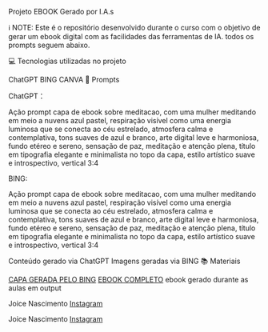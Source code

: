 Projeto EBOOK Gerado por I.A.s

ℹ️ NOTE: Este é o repositório desenvolvido durante o curso com o objetivo de gerar um ebook digital com as facilidades das ferramentas de IA. todos os prompts seguem abaixo.


💻 Tecnologias utilizadas no projeto

ChatGPT
BING
CANVA
🧠 Prompts

ChatGPT：

Ação	prompt
capa de ebook sobre meditacao, com uma mulher meditando em meio a nuvens azul pastel, respiração visível como uma energia luminosa que se conecta ao céu estrelado, atmosfera calma e contemplativa, tons suaves de azul e branco, arte digital leve e harmoniosa, fundo etéreo e sereno, sensação de paz, meditação e atenção plena, título em tipografia elegante e minimalista no topo da capa, estilo artístico suave e introspectivo, vertical 3:4

BING:

Ação	prompt
capa de ebook sobre meditacao, com uma mulher meditando em meio a nuvens azul pastel, respiração visível como uma energia luminosa que se conecta ao céu estrelado, atmosfera calma e contemplativa, tons suaves de azul e branco, arte digital leve e harmoniosa, fundo etéreo e sereno, sensação de paz, meditação e atenção plena, título em tipografia elegante e minimalista no topo da capa, estilo artístico suave e introspectivo, vertical 3:4



Conteúdo gerado via ChatGPT
Imagens geradas via BING
📚 Materiais

[CAPA GERADA PELO BING](/assets/CAPA2.jpeg)
[EBOOK COMPLETO](/assets/Ebook%20A%20leveza%20do%20presente.pdf)
ebook gerado durante as aulas em output 

Joice Nascimento [Instagram](https://www.instagram.com/joiinascimento/)

Joice Nascimento [Instagram](https://www.instagram.com/joiinascimento/)

